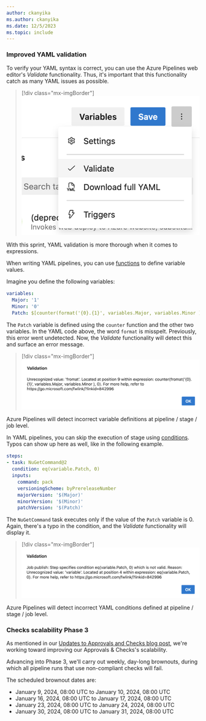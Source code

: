 ```yaml
---
author: ckanyika
ms.author: ckanyika
ms.date: 12/5/2023
ms.topic: include
---
```


### Improved YAML validation

To verify your YAML syntax is correct, you can use the Azure Pipelines web editor's _Validate_ functionality. Thus, it's important that this functionality catch as many YAML issues as possible.

> [!div class="mx-imgBorder"]
> ![Screenshot of YAML validation.](../../media/231-pipelines-01.png " Screenshot of YAML validation.")

With this sprint, YAML validation is more thorough when it comes to expressions.

When writing YAML pipelines, you can use [functions](/azure/devops/pipelines/process/expressions#functions) to define variable values.

Imagine you define the following variables:
```yaml
variables:
  Major: '1'
  Minor: '0'
  Patch: $[counter(format('{0}.{1}', variables.Major, variables.Minor ), 0)]
```

The `Patch` variable is defined using the `counter` function and the other two variables. In the YAML code above, the word `format` is misspelt. Previously, this error went undetected. Now, the _Validate_ functionality will detect this and surface an error message. 

> [!div class="mx-imgBorder"]
> ![Screenshot of incorrect variable definitions detected .](../../media/231-pipelines-02.png " Screenshot of incorrect variable definitions detected .")

Azure Pipelines will detect incorrect variable definitions at pipeline / stage / job level.

In YAML pipelines, you can skip the execution of stage using [conditions](/azure/devops/pipelines/process/conditions). Typos can show up here as well, like in the following example.

```yml
steps:
- task: NuGetCommand@2
  condition: eq(variable.Patch, 0)
  inputs:
    command: pack
    versioningScheme: byPrereleaseNumber
    majorVersion: '$(Major)'
    minorVersion: '$(Minor)'
    patchVersion: '$(Patch)'
```

The `NuGetCommand` task executes only if the value of the `Patch` variable is 0. Again, there's a typo in the condition, and the _Validate_ functionality will display it.

> [!div class="mx-imgBorder"]
> ![Screenshot of Patch variable.](../../media/231-pipelines-03.png " Screenshot of Patch variable.")

Azure Pipelines will detect incorrect YAML conditions defined at pipeline / stage / job level.

### Checks scalability Phase 3

As mentioned in our [Updates to Approvals and Checks blog post](https://devblogs.microsoft.com/devops/updates-to-approvals-and-checks/), we're working toward improving our Approvals & Checks's scalability. 

Advancing into Phase 3, we'll carry out weekly, day-long brownouts, during which all pipeline runs that use non-compliant checks will fail. 

The scheduled brownout dates are:
* January 9, 2024, 08:00 UTC to January 10, 2024, 08:00 UTC
* January 16, 2024, 08:00 UTC to January 17, 2024, 08:00 UTC
* January 23, 2024, 08:00 UTC to January 24, 2024, 08:00 UTC
* January 30, 2024, 08:00 UTC to January 31, 2024, 08:00 UTC
